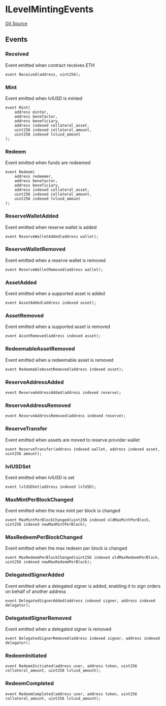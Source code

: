 # ILevelMintingEvents
[Git Source](https://github.com/Level-Money/contracts/blob/0fa663cd541ef95fb08cd2849fd8cc2be3967548/src/v1/interfaces/ILevelMintingEvents.sol)


## Events
### Received
Event emitted when contract receives ETH


```solidity
event Received(address, uint256);
```

### Mint
Event emitted when lvlUSD is minted


```solidity
event Mint(
    address minter,
    address benefactor,
    address beneficiary,
    address indexed collateral_asset,
    uint256 indexed collateral_amount,
    uint256 indexed lvlusd_amount
);
```

### Redeem
Event emitted when funds are redeemed


```solidity
event Redeem(
    address redeemer,
    address benefactor,
    address beneficiary,
    address indexed collateral_asset,
    uint256 indexed collateral_amount,
    uint256 indexed lvlusd_amount
);
```

### ReserveWalletAdded
Event emitted when reserve wallet is added


```solidity
event ReserveWalletAdded(address wallet);
```

### ReserveWalletRemoved
Event emitted when a reserve wallet is removed


```solidity
event ReserveWalletRemoved(address wallet);
```

### AssetAdded
Event emitted when a supported asset is added


```solidity
event AssetAdded(address indexed asset);
```

### AssetRemoved
Event emitted when a supported asset is removed


```solidity
event AssetRemoved(address indexed asset);
```

### RedeemableAssetRemoved
Event emitted when a redeemable asset is removed


```solidity
event RedeemableAssetRemoved(address indexed asset);
```

### ReserveAddressAdded

```solidity
event ReserveAddressAdded(address indexed reserve);
```

### ReserveAddressRemoved

```solidity
event ReserveAddressRemoved(address indexed reserve);
```

### ReserveTransfer
Event emitted when assets are moved to reserve provider wallet


```solidity
event ReserveTransfer(address indexed wallet, address indexed asset, uint256 amount);
```

### lvlUSDSet
Event emitted when lvlUSD is set


```solidity
event lvlUSDSet(address indexed lvlUSD);
```

### MaxMintPerBlockChanged
Event emitted when the max mint per block is changed


```solidity
event MaxMintPerBlockChanged(uint256 indexed oldMaxMintPerBlock, uint256 indexed newMaxMintPerBlock);
```

### MaxRedeemPerBlockChanged
Event emitted when the max redeem per block is changed


```solidity
event MaxRedeemPerBlockChanged(uint256 indexed oldMaxRedeemPerBlock, uint256 indexed newMaxRedeemPerBlock);
```

### DelegatedSignerAdded
Event emitted when a delegated signer is added, enabling it to sign orders on behalf of another address


```solidity
event DelegatedSignerAdded(address indexed signer, address indexed delegator);
```

### DelegatedSignerRemoved
Event emitted when a delegated signer is removed


```solidity
event DelegatedSignerRemoved(address indexed signer, address indexed delegator);
```

### RedeemInitiated

```solidity
event RedeemInitiated(address user, address token, uint256 collateral_amount, uint256 lvlusd_amount);
```

### RedeemCompleted

```solidity
event RedeemCompleted(address user, address token, uint256 collateral_amount, uint256 lvlusd_amount);
```

